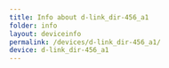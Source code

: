 ```yaml
---
title: Info about d-link_dir-456_a1
folder: info
layout: deviceinfo
permalink: /devices/d-link_dir-456_a1/
device: d-link_dir-456_a1
---
```

